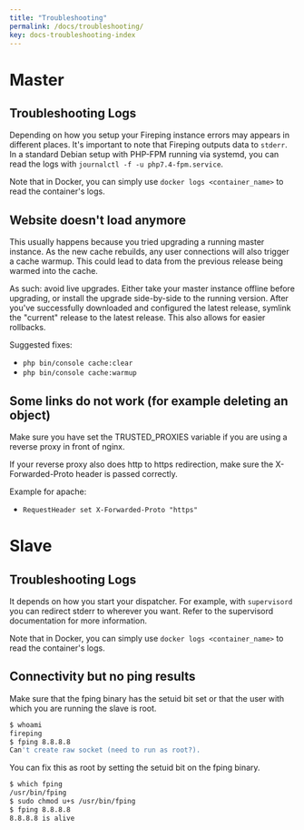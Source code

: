 ```yaml
---
title: "Troubleshooting"
permalink: /docs/troubleshooting/
key: docs-troubleshooting-index
---
```


# Master

## Troubleshooting Logs

Depending on how you setup your Fireping instance errors may appears in
different places. It's important to note that Fireping outputs data to
`stderr`. In a standard Debian setup with PHP-FPM running via systemd, you
can read the logs with `journalctl -f -u php7.4-fpm.service`.

Note that in Docker, you can simply use `docker logs <container_name>` to
read the container's logs.

## Website doesn't load anymore

This usually happens because you tried upgrading a running master instance. As the new cache rebuilds, any user connections will also trigger a cache warmup. This could lead to data from the previous release being warmed into the cache.

As such: avoid live upgrades. Either take your master instance offline before upgrading, or install the upgrade side-by-side to the running version. After you've successfully downloaded and configured the latest release, symlink the "current" release to the latest release. This also allows for easier rollbacks.

Suggested fixes:

- `php bin/console cache:clear`
- `php bin/console cache:warmup`

## Some links do not work (for example deleting an object)

Make sure you have set the TRUSTED_PROXIES variable if you are using a reverse proxy in front of nginx.

If your reverse proxy also does http to https redirection, make sure the X-Forwarded-Proto header is passed correctly.

Example for apache:

- `RequestHeader set X-Forwarded-Proto "https"`

# Slave

## Troubleshooting Logs

It depends on how you start your dispatcher. For example, with `supervisord`
you can redirect stderr to wherever you want. Refer to the supervisord
documentation for more information.

Note that in Docker, you can simply use `docker logs <container_name>` to
read the container's logs.

## Connectivity but no ping results

Make sure that the fping binary has the setuid bit set or that the user with which you are running the slave is root.

```bash
$ whoami
fireping
$ fping 8.8.8.8
Can't create raw socket (need to run as root?).
```

You can fix this as root by setting the setuid bit on the fping binary.

```bash
$ which fping
/usr/bin/fping
$ sudo chmod u+s /usr/bin/fping
$ fping 8.8.8.8
8.8.8.8 is alive
```
